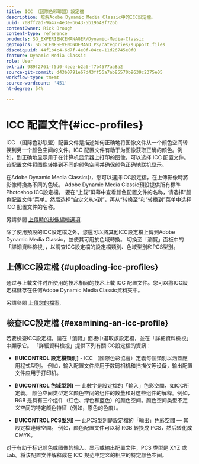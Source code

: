 ```yaml
---
title: ICC （國際色彩聯盟）設定檔
description: 瞭解Adobe Dynamic Media Classic中的ICC設定檔。
uuid: 708ff2ad-9a47-4e3e-b643-5b19648f726b
contentOwner: Rick Brough
content-type: reference
products: SG_EXPERIENCEMANAGER/Dynamic-Media-Classic
geptopics: SG_SCENESEVENONDEMAND_PK/categories/support_files
discoiquuid: 44f1b4c4-6d7f-4e0f-84ce-11d26745e0f0
feature: Dynamic Media Classic
role: User
exl-id: 989f2761-f5d0-4ece-b2a6-f7b4577aa8a2
source-git-commit: d43b0791e67d43ff56a7ab85570b9639c2375e05
workflow-type: tm+mt
source-wordcount: '451'
ht-degree: 54%

---
```


# ICC 配置文件{#icc-profiles}

ICC （国际色彩联盟）配置文件是描述如何正确地将图像文件从一个颜色空间转换到另一个颜色空间的文件。ICC 配置文件有助于为图像获取正确的颜色。例如，到正确地显示用于在计算机显示器上打印的图像，可以选择 ICC 配置文件。该配置文件将图像转换到不同的颜色空间并确保颜色正确地联机显示。

在Adobe Dynamic Media Classic中，您可以選擇ICC設定檔，在上傳影像時將影像轉換為不同的色域。 Adobe Dynamic Media Classic預設提供所有標準Photoshop ICC設定檔。 要在“上载”屏幕中查看颜色配置文件的名称，请选择“颜色配置文件”菜单。然后选择“自定义从>到”，再从“转换至”和“转换到”菜单中选择 ICC 配置文件的名称。

另請參閱 [上傳時的影像編輯選項](image-editing-options-upload.md#image-editing-options-at-upload).

除了使用預設的ICC設定檔之外，您還可以將其他ICC設定檔上傳到Adobe Dynamic Media Classic，並使其可用於色域轉換。 切換至「瀏覽」面板中的「詳細資料檢視」，以調查ICC設定檔的設定檔類別、色域型別和PCS型別。

## 上傳ICC設定檔 {#uploading-icc-profiles}

通过与上载文件时所使用的技术相同的技术上载 ICC 配置文件。您可以將ICC設定檔儲存在任何Adobe Dynamic Media Classic資料夾中。

另請參閱 [上傳您的檔案](uploading-files.md#uploading_your_files).

## 檢查ICC設定檔 {#examining-an-icc-profile}

若要檢查ICC設定檔，請在「瀏覽」面板中選取該設定檔，並在「詳細資料檢視」中顯示它。 「詳細資料檢視」提供下列有關ICC設定檔的資訊：

* **[!UICONTROL 設定檔類別]** - ICC （國際色彩協會）定義每個類別以涵蓋應用程式型別。 例如，输入配置文件应用于数码相机和扫描仪等设备，输出配置文件应用于打印机。

* **[!UICONTROL 色域型別]**  — 此數字是設定檔的「輸入」色彩空間，如ICC所定義。 颜色空间类型定义颜色空间的组件的数量和对这些组件的解释。例如，RGB 是具有三个组件（红色、绿色和蓝色）的颜色空间。颜色空间类型不定义空间的特定颜色特征（例如，原色的色度）。

* **[!UICONTROL PCS型別]**  — 此PCS型別是設定檔的「輸出」色彩空間 — 其設定檔連線空間。 例如，颜色配置文件可以将 RGB 转换成 PCS，然后转化成 CMYK。

对于有助于标记颜色或图像的输入、显示或输出配置文件，PCS 类型是 XYZ 或 Lab。将该配置文件解释成在 ICC 规范中定义的相应的特定颜色空间。
